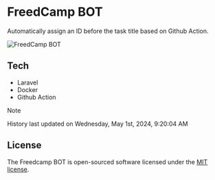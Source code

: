 # FreedCamp BOT

Automatically assign an ID before the task title based on Github Action.

![FreedCamp BOT](https://repository-images.githubusercontent.com/737932867/7d34798b-2680-471c-b089-a78a718d3d6a)

## Tech

- Laravel
- Docker
- Github Action

> [!NOTE]  
> History last updated on Wednesday, May 1st, 2024, 9:20:04 AM

## License

The Freedcamp BOT is open-sourced software licensed under the [MIT license](https://opensource.org/licenses/MIT).

